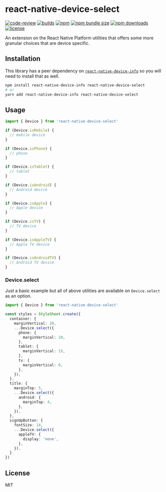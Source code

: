 # react-native-device-select

[![code-review](https://github.com/wouterds/react-native-device-select/workflows/code-review/badge.svg)](https://github.com/wouterds/react-native-device-select/actions/workflows/code-review.yml)
[![builds](https://github.com/wouterds/react-native-device-select/workflows/builds/badge.svg)](https://github.com/wouterds/react-native-device-select/actions/workflows/builds.yml)
[![npm](https://img.shields.io/npm/v/react-native-device-select)](https://www.npmjs.com/package/react-native-device-select)
[![npm bundle size](https://img.shields.io/bundlephobia/min/react-native-device-select)](https://www.npmjs.com/package/react-native-device-select)
[![npm downloads](https://img.shields.io/npm/dm/react-native-device-select)](https://www.npmjs.com/package/react-native-device-select)
[![license](https://img.shields.io/npm/l/react-native-device-select)](https://www.npmjs.com/package/react-native-device-select)

An extension on the React Native Platform utilities that offers some more granular choices that are device specific.

## Installation

This library has a peer dependency on [`react-native-device-info`](https://github.com/react-native-device-info/react-native-device-info) so you will need to install that as well.

```sh
npm install react-native-device-info react-native-device-select
# or
yarn add react-native-device-info react-native-device-select
```

## Usage

```ts
import { Device } from 'react-native-device-select'

if (Device.isMobile) {
  // mobile device
}

if (Device.isPhone) {
  // phone
}

if (Device.isTablet) {
  // tablet
}

if (Device.isAndroid) {
  // Android device
}

if (Device.isApple) {
  // Apple device
}

if (Device.isTV) {
  // TV device
}

if (Device.isAppleTV) {
  // Apple TV device
}

if (Device.isAndroidTV) {
  // Android TV device
}
```

### Device.select

Just a basic example but all of above utilities are available on `Device.select` as an option.

```ts
import { Device } from 'react-native-device-select'

const styles = StyleSheet.create({
  container: {
    marginVertical: 20,
    ...Device.select({
      phone: {
        marginVertical: 10,
      },
      tablet: {
        marginVertical: 15,
      },
      tv: {
        marginVertical: 0,
      },
    }),
  },
  title: {
    marginTop: 5,
    ...Device.select({
      android: {
        marginTop: 4,
      },
    }),
  },
  signUpButton: {
    fontSize: 14,
    ...Device.select({
      appleTV: {
        display: 'none',
      },
    }),
  }
})
```

## License

MIT
